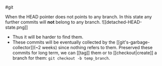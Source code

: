 #git

When the HEAD pointer does not points to any branch. In this state any further commits will **not** belong to any branch.
![[detached-HEAD-state.png]]
- Thus it will be harder to find them.
- These commits will be eventually collected by the [[git's-garbage-collector]](~2 weeks) since nothing refers to them.
Preserved these commits for long term, we can [[tag]] them or to [[checkout|create]] a branch for them: `git checkout -b temp_branch`.